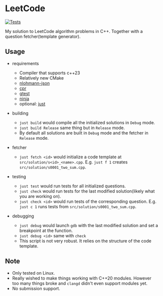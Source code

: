 # LeetCode

[![Tests](https://github.com/HE7086/LeetCode/actions/workflows/test.yml/badge.svg)](https://github.com/HE7086/LeetCode/actions/workflows/test.yml)

My solution to LeetCode algorithm problems in C++. Together with a question fetcher(template generator).

## Usage
* requirements
  - Compiler that supports c++23
  - Relatively new CMake
  - [nlohmann-json](https://github.com/nlohmann/json)
  - [cpr](https://github.com/libcpr/cpr)
  - [gtest](https://github.com/google/googletest)
  - [ninja](https://github.com/ninja-build/ninja)
  - optional: [just](https://github.com/casey/just)

* building
  - `just build` would compile all the initialized solutions in `Debug` mode.
  - `just build Release` same thing but in `Release` mode.
  - By default all solutions are built in `Debug` mode and the fetcher in `Release` mode.

* fetcher
  - `just fetch <id>` would initialize a code template at `src/solution/s<id>_<name>.cpp`. E.g. `just f 1` creates `src/solution/s0001_two_sum.cpp`.

* testing
  - `just test` would run tests for all initialized questions.
  - `just check` would run tests for the last modified solution(likely what you are working on).
  - `just check <id>` would run tests of the corresponding question. E.g. `just c 1` runs tests from `src/solution/s0001_two_sum.cpp`.

* debugging
  - `just debug` would launch `gdb` with the last modified solution and set a breakpoint at the function.
  - `just debug <id>` same with `check`
  - This script is not very robust. It relies on the structure of the code template.

## Note
* Only tested on Linux.
* Really wished to make things working with C++20 modules. However too many things broke and `clangd` didn't even support modules yet.
* No submission support.
